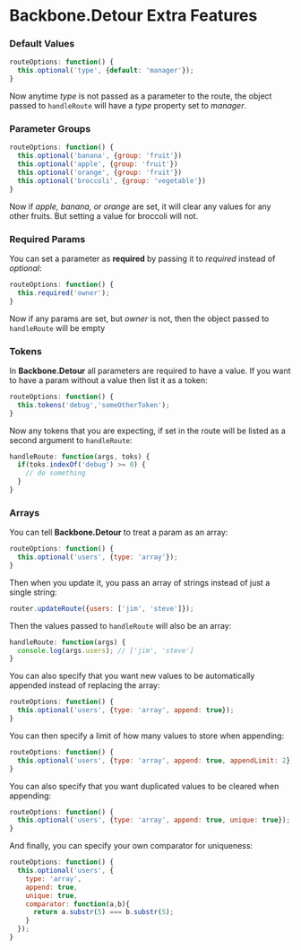 # Backbone.Detour Extra Features

### Default Values

```javascript
routeOptions: function() {
  this.optional('type', {default: 'manager'});
}
```

Now anytime *type* is not passed as a parameter to the route, the object passed to `handleRoute` will have a *type* property set to *manager*.

### Parameter Groups

```javascript
routeOptions: function() {
  this.optional('banana', {group: 'fruit'})
  this.optional('apple', {group: 'fruit'})
  this.optional('orange', {group: 'fruit'})
  this.optional('broccoli', {group: 'vegetable'})
}
```

Now if *apple, banana, or orange* are set, it will clear any values for any other fruits. But setting a value for broccoli will not.

### Required Params

You can set a parameter as **required** by passing it to *required* instead of *optional*:

```javascript
routeOptions: function() {
  this.required('owner');
}
```

Now if any params are set, but *owner* is not, then the object passed to `handleRoute` will be empty

### Tokens

In **Backbone.Detour** all parameters are required to have a value. If you want to have a param without a value then list it as a token:

```javascript
routeOptions: function() {
  this.tokens('debug','someOtherToken');
}
```

Now any tokens that you are expecting, if set in the route will be listed as a second argument to `handleRoute`:

```javascript
handleRoute: function(args, toks) {
  if(toks.indexOf('debug') >= 0) {
    // do something
  }
}
```

### Arrays

You can tell **Backbone.Detour** to treat a param as an array:

```javascript
routeOptions: function() {
  this.optional('users', {type: 'array'});
}
```
Then when you update it, you pass an array of strings instead of just a single string:

```javascript
router.updateRoute({users: ['jim', 'steve']});
```
Then the values passed to `handleRoute` will also be an array:

```javascript
handleRoute: function(args) {
  console.log(args.users); // ['jim', 'steve']
}
```

You can also specify that you want new values to be automatically appended instead of replacing the array:

```javascript
routeOptions: function() {
  this.optional('users', {type: 'array', append: true});
}
```

You can then specify a limit of how many values to store when appending:

```javascript
routeOptions: function() {
  this.optional('users', {type: 'array', append: true, appendLimit: 2});
}
```

You can also specify that you want duplicated values to be cleared when appending:

```javascript
routeOptions: function() {
  this.optional('users', {type: 'array', append: true, unique: true});
}
```

And finally, you can specify your own comparator for uniqueness: 

```javascript
routeOptions: function() {
  this.optional('users', {
    type: 'array', 
    append: true, 
    unique: true, 
    comparator: function(a,b){
      return a.substr(5) === b.substr(5);
    }
  });
}
```
